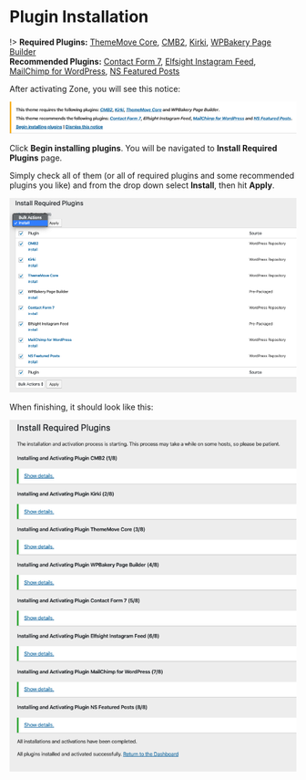 # Plugin Installation

!> **Required Plugins:** [ThemeMove Core](https://wordpress.org/plugins/thememove-core/), [CMB2](https://wordpress.org/plugins/cmb2/), [Kirki](https://wordpress.org/plugins/kirki/), [WPBakery Page Builder](https://codecanyon.net/item/visual-composer-page-builder-for-wordpress/242431?ref=ThemeMove)\
**Recommended Plugins:** [Contact Form 7](https://wordpress.org/plugins/contact-form-7/), [Elfsight Instagram Feed](https://codecanyon.net/item/instagram-feed-wordpress-gallery-for-instagram/13004086?ref=ThemeMove), [MailChimp for WordPress](https://wordpress.org/plugins/mailchimp-for-wp/), [NS Featured Posts](https://wordpress.org/plugins/ns-featured-posts/)

After activating Zone, you will see this notice:

![Install Plugins Notice](images/install-plugins-notice.png)

Click **Begin installing plugins**. You will be navigated to **Install Required Plugins** page.

Simply check all of them (or all of required plugins and some recommended plugins you like) and from the drop down select **Install**, then hit **Apply**.

![Install Plugins](images/install-plugins.png)

When finishing, it should look like this:

![All plugins installed](images/all-plugins-installed.png)